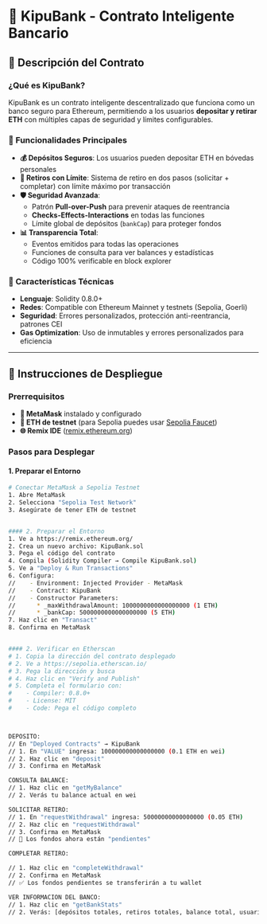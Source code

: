 
# 🏦 KipuBank - Contrato Inteligente Bancario

## 📖 Descripción del Contrato

### ¿Qué es KipuBank?
KipuBank es un contrato inteligente descentralizado que funciona como un banco seguro para Ethereum, permitiendo a los usuarios **depositar y retirar ETH** con múltiples capas de seguridad y límites configurables.

### 🎯 Funcionalidades Principales
- **💰 Depósitos Seguros**: Los usuarios pueden depositar ETH en bóvedas personales
- **🎫 Retiros con Límite**: Sistema de retiro en dos pasos (solicitar + completar) con límite máximo por transacción
- **🛡️ Seguridad Avanzada**: 
  - Patrón **Pull-over-Push** para prevenir ataques de reentrancia
  - **Checks-Effects-Interactions** en todas las funciones
  - Límite global de depósitos (`bankCap`) para proteger fondos
- **📊 Transparencia Total**: 
  - Eventos emitidos para todas las operaciones
  - Funciones de consulta para ver balances y estadísticas
  - Código 100% verificable en block explorer

### 🔧 Características Técnicas
- **Lenguaje**: Solidity 0.8.0+
- **Redes**: Compatible con Ethereum Mainnet y testnets (Sepolia, Goerli)
- **Seguridad**: Errores personalizados, protección anti-reentrancia, patrones CEI
- **Gas Optimization**: Uso de inmutables y errores personalizados para eficiencia

---

## 🚀 Instrucciones de Despliegue

### Prerrequisitos
- **📱 MetaMask** instalado y configurado
- **💸 ETH de testnet** (para Sepolia puedes usar [Sepolia Faucet](https://sepoliafaucet.com/))
- **🌐 Remix IDE** ([remix.ethereum.org](https://remix.ethereum.org/))

### Pasos para Desplegar

#### 1. Preparar el Entorno
```bash
# Conectar MetaMask a Sepolia Testnet
1. Abre MetaMask
2. Selecciona "Sepolia Test Network" 
3. Asegúrate de tener ETH de testnet


#### 2. Preparar el Entorno
1. Ve a https://remix.ethereum.org/
2. Crea un nuevo archivo: KipuBank.sol
3. Pega el código del contrato
4. Compila (Solidity Compiler → Compile KipuBank.sol)
5. Ve a "Deploy & Run Transactions"
6. Configura:
//    - Environment: Injected Provider - MetaMask
//    - Contract: KipuBank
//    - Constructor Parameters:
//      * _maxWithdrawalAmount: 1000000000000000000 (1 ETH)
//      * _bankCap: 5000000000000000000 (5 ETH)
7. Haz clic en "Transact"
8. Confirma en MetaMask


#### 2. Verificar en Etherscan
# 1. Copia la dirección del contrato desplegado
# 2. Ve a https://sepolia.etherscan.io/
# 3. Pega la dirección y busca
# 4. Haz clic en "Verify and Publish"
# 5. Completa el formulario con:
#    - Compiler: 0.8.0+
#    - License: MIT
#    - Code: Pega el código completo



DEPOSITO:
// En "Deployed Contracts" → KipuBank
// 1. En "VALUE" ingresa: 100000000000000000 (0.1 ETH en wei)
// 2. Haz clic en "deposit"
// 3. Confirma en MetaMask

CONSULTA BALANCE:
// 1. Haz clic en "getMyBalance"
// 2. Verás tu balance actual en wei

SOLICITAR RETIRO:
// 1. En "requestWithdrawal" ingresa: 50000000000000000 (0.05 ETH)
// 2. Haz clic en "requestWithdrawal"
// 3. Confirma en MetaMask
// 📝 Los fondos ahora están "pendientes"

COMPLETAR RETIRO:

// 1. Haz clic en "completeWithdrawal"
// 2. Confirma en MetaMask
// ✅ Los fondos pendientes se transferirán a tu wallet

VER INFORMACION DEL BANCO:
// 1. Haz clic en "getBankStats"
// 2. Verás: [depósitos totales, retiros totales, balance total, usuarios]
